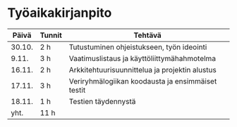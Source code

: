 # Työaikakirjanpito

Päivä | Tunnit | Tehtävä
----- | ------ | -------
30.10. | 2 h | Tutustuminen ohjeistukseen, työn ideointi
9.11. | 3 h | Vaatimuslistaus ja käyttöliittymähahmotelma
16.11. | 2 h | Arkkitehtuurisuunnittelua ja projektin alustus
17.11. | 3 h | Veriryhmälogiikan koodausta ja ensimmäiset testit
18.11. | 1 h | Testien täydennystä
yht. | 11 h |
